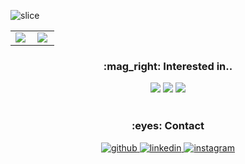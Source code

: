 ![slice](https://capsule-render.vercel.app/api?type=slice&color=auto&height=200&text=HELLO&fontAlign=70&rotate=13&fontAlignY=25&desc=I'm%20Dong%20Heon%20Lee&descAlign=70.&descAlignY=44)
<table><tr><td valign="top" width="50%">
  
<img src="https://github-readme-stats.vercel.app/api?username=Sirius506775&show_icons=true&count_private=true&hide_border=true" align="left"/>
</td><td valign="top" width="50%">
<img src="https://github-readme-stats.vercel.app/api/top-langs/?username=Sirius506775&hide_border=true&layout=compact" align="left"  />
</td></tr></table>  


<h3 align="center">:mag_right: Interested in..</h3>
<div align="center">
<a><img src="https://img.shields.io/badge/React-61DAFB?style=for-the-badge&logo=React&logoColor=white"></a>
<a><img src="https://img.shields.io/badge/JavaScript-F7DF1E?style=for-the-badge&logo=JavaScript&logoColor=white"></a>
<a><img src="https://img.shields.io/badge/Spring-6DB33F?style=for-the-badge&logo=Spring&logoColor=white"></a>

</div>
<br>

<h3 align="center">:eyes: Contact</h3>
<div align="center";>
<a href="https://github.com/Sirius506775" target="_blank">
<img src=https://img.shields.io/badge/github-%2324292e.svg?&style=for-the-badge&logo=github&logoColor=white alt=github style="margin-bottom: 5px;" />
</a>
<a href="https://www.linkedin.com/in/dong-heon-lee-a3949a214/" target="_blank">
<img src=https://img.shields.io/badge/linkedin-%231E77B5.svg?&style=for-the-badge&logo=linkedin&logoColor=white alt=linkedin style="margin-bottom: 5px;" />
</a>
<a href="https://instagram.com/__runner_miel" target="_blank">
<img src=https://img.shields.io/badge/instagram-%23000000.svg?&style=for-the-badge&logo=instagram&logoColor=white&color=dd2a7b alt=instagram style="margin-bottom: 5px;" />
</a>
</div>

<br>


<br/>  
